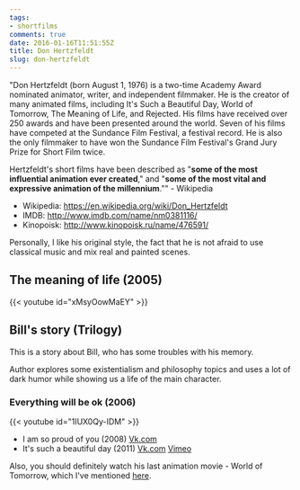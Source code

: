 ```yaml
---
tags:
- shortfilms
comments: true
date: 2016-01-16T11:51:55Z
title: Don Hertzfeldt
slug: don-hertzfeldt
---
```


"Don Hertzfeldt (born August 1, 1976) is a two-time Academy Award nominated
animator, writer, and independent filmmaker. He is the creator of many animated
films, including It's Such a Beautiful Day, World of Tomorrow, The Meaning of
Life, and Rejected. His films have received over 250 awards and have been
presented around the world. Seven of his films have competed at the Sundance
Film Festival, a festival record. He is also the only filmmaker to have won the
Sundance Film Festival's Grand Jury Prize for Short Film twice.

Hertzfeldt's short films have been described as "**some of the most influential
animation ever created**," and "**some of the most vital and expressive animation
of the millennium**."" - Wikipedia

<!--more-->

- Wikipedia: https://en.wikipedia.org/wiki/Don_Hertzfeldt
- IMDB: http://www.imdb.com/name/nm0381116/
- Kinopoisk: http://www.kinopoisk.ru/name/476591/

Personally, I like his original style, the fact that he is not afraid to use
classical music and mix real and painted scenes.


## The meaning of life (2005)

{{< youtube id="xMsyOowMaEY" >}}

## Bill's story (Trilogy)

This is a story about Bill, who has some troubles with his memory.

Author explores some existentialism and philosophy topics and uses a lot of
dark humor while showing us a life of the main character.

### Everything will be ok (2006)

{{< youtube id="1IUX0Qy-IDM" >}}

- I am so proud of you (2008) [Vk.com](https://vk.com/video95790960_154781825)
- It's such a beautiful day (2011) [Vk.com](https://vk.com/video17134977_170506076) [Vimeo](https://vimeo.com/ondemand/itssuchabeautifulday)

Also, you should definitely watch his last animation movie - World of Tomorrow, which I've mentioned [here](/2016/01/monthly-art-number-5/).
